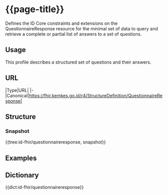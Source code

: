 # {{page-title}}
Defines the ID Core constraints and extensions on the QuestionnaireResponse resource for the minimal set of data to query and retrieve a complete or partial list of answers to a set of questions.

## Usage
This profile describes a structured set of questions and their answers.

## URL
|Type|URL|
|-
|Canonical|https://fhir.kemkes.go.id/r4/StructureDefinition/QuestionnaireResponse|

## Structure
### Snapshot
<div>
{{tree:id-fhir/questionnaireresponse, snapshot}}
</div>

## Examples

## Dictionary
{{dict:id-fhir/questionnaireresponse}} 
